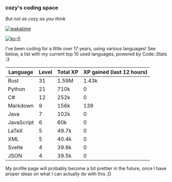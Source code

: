 ### cozy's coding space
*But not as cozy as you think*

[![wakatime](https://wakatime.com/badge/user/c0ba07bb-3421-41be-bd1a-d611e670f250.svg)](https://wakatime.com/@c0ba07bb-3421-41be-bd1a-d611e670f250)

[![ko-fi](https://ko-fi.com/img/githubbutton_sm.svg)](https://ko-fi.com/J3J75ITL4)

I've been coding for a little over 17 years, using various languages! See below, a list with my current top 10 used languages, powered by Code::Stats :3
    
| Language | Level | Total XP | XP gained (last 12 hours) |
| --- | --- | --- | --- |
| Rust | 31 | 1.59M | 1.43k |
| Python | 21 | 710k | 0 |
| C# | 12 | 252k | 0 |
| Markdown | 9 | 156k | 139 |
| Java | 7 | 102k | 0 |
| JavaScript | 6 | 60k | 0 |
| LaTeX | 5 | 49.7k | 0 |
| XML | 5 | 40.4k | 0 |
| Svelte | 4 | 39.8k | 0 |
| JSON | 4 | 39.5k | 0 |
    
My profile page will probably become a bit prettier in the future, once I have proper ideas on what I can actually do with this ;D